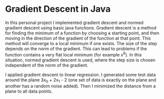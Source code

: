# Gradient Descent in Java
In this personal project I implemented gradient descent and normed gradient descent using basic java functions. Gradient descent is a method for finding the minimum of a function by choosing a starting point, and then moving in the direction of the gradient of the function at that point. This method will converge to a local minimum if one exists. The size of the step depends on the norm of the gradient. This can lead to problems if the function contains a very flat local minimum (for example x<sup>6</sup>). In this situation, normed gradient descent is used, where the step size is chosen independent of the norm of the gradient.

I applied gradient descent to linear regression. I generated some test data around the plane 3x<sub>0</sub> + 2x<sub>1</sub> - 2 (one set of data is exactly on the plane and another has a random noise added). Then I minimized the distance from a plane to all data points.
